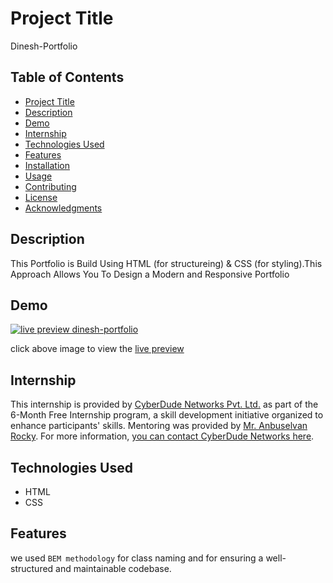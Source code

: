 # Project Title 
Dinesh-Portfolio
## Table of Contents

- [Project Title](#project-title)
- [Description](#description)
- [Demo](#demo)
- [Internship](#internship)
- [Technologies Used](#technologies-used)
- [Features](#features)
- [Installation](#installation)
- [Usage](#usage)
- [Contributing](#contributing)
- [License](#license)
- [Acknowledgments](#acknowledgments)

## Description
This Portfolio is Build Using HTML (for structureing) & CSS (for styling).This Approach Allows You To Design a Modern and Responsive Portfolio
## Demo

<a taget="_blank" href="https://dineshdevelope.github.io/Dinesh-Portfolio/">
    <img src="/assets/portfolio.webp" alt="live preview dinesh-portfolio"/>
</a>

click above image to view the [live preview](https://dineshdevelope.github.io/Dinesh-Portfolio/)

## Internship
This internship is provided by [CyberDude Networks Pvt. Ltd.](https://youtube.com/cyberdudenetworks) as part of the 6-Month Free Internship program, a skill development initiative organized to enhance participants' skills. Mentoring was provided by [Mr. Anbuselvan Rocky](https://instagram.com/anbuselvanrocky). For more information, [you can contact CyberDude Networks here](https://cyberdudenetworks.com).
## Technologies Used 
<!--[List the technologies, programming languages, and libraries/frameworks used in your project.] -->
<ul>
    <li>HTML</l1>
    <li>CSS</l1>
</ul>

## Features
<!--- - [List the key features and functionality of your project.] -->
we used `BEM methodology` for class naming and for ensuring a well-structured and maintainable codebase.

<!-- ## Installation
[Provide step-by-step instructions on how to install and set up your project locally. Include any prerequisites and dependencies.]
## Usage
[Explain how to use your project, including any configuration options, examples, or code snippets.]
## Contributing
[Explain how others can contribute to your project, such as reporting issues, submitting pull requests, and any coding guidelines.]
## License
[Specify the license under which your project is distributed. For example, you can use an open-source license like MIT, GPL, or Apache 2.0. Include a link to the full license text.] -->
<!-- ## Acknowledgments
[If your project uses third-party code, libraries, or resources, acknowledge and give credit to the authors or projects that have been helpful.]
---
[Optional: Include badges, social media links, or additional information about your project or yourself.] -->

